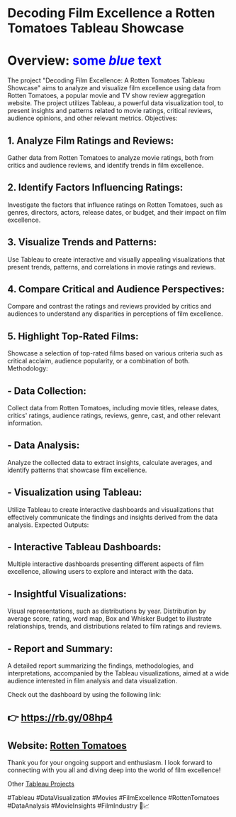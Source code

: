 # Decoding Film Excellence a Rotten Tomatoes Tableau Showcase

# Overview: <span style="color:blue">some *blue* text</span>

The project "Decoding Film Excellence: A Rotten Tomatoes Tableau Showcase" aims to analyze and visualize film excellence using data from Rotten Tomatoes, a popular movie and TV show review aggregation website. The project utilizes Tableau, a powerful data visualization tool, to present insights and patterns related to movie ratings, critical reviews, audience opinions, and other relevant metrics.
Objectives:

## 1. Analyze Film Ratings and Reviews:

   Gather data from Rotten Tomatoes to analyze movie ratings, both from critics and audience reviews, and identify trends in film excellence.

## 2. Identify Factors Influencing Ratings:

   Investigate the factors that influence ratings on Rotten Tomatoes, such as genres, directors, actors, release dates, or budget, and their impact on film excellence.

## 3. Visualize Trends and Patterns:

   Use Tableau to create interactive and visually appealing visualizations that present trends, patterns, and correlations in movie ratings and reviews.

## 4. Compare Critical and Audience Perspectives:

   Compare and contrast the ratings and reviews provided by critics and audiences to understand any disparities in perceptions of film excellence.

## 5. Highlight Top-Rated Films:

   Showcase a selection of top-rated films based on various criteria such as critical acclaim, audience popularity, or a combination of both.
Methodology:

## - Data Collection:

  Collect data from Rotten Tomatoes, including movie titles, release dates, critics' ratings, audience ratings, reviews, genre, cast, and other relevant information.

## - Data Analysis:

  Analyze the collected data to extract insights, calculate averages, and identify patterns that showcase film excellence.

## - Visualization using Tableau:

  Utilize Tableau to create interactive dashboards and visualizations that effectively communicate the findings and insights derived from the data analysis.
Expected Outputs:

## - Interactive Tableau Dashboards:

  Multiple interactive dashboards presenting different aspects of film excellence, allowing users to explore and interact with the data.

## - Insightful Visualizations:

  Visual representations, such as distributions by year. Distribution by average score, rating, word map, Box and Whisker Budget to illustrate relationships, trends, and distributions related to film ratings and reviews.

## - Report and Summary:

  A detailed report summarizing the findings, methodologies, and interpretations, accompanied by the Tableau visualizations, aimed at a wide audience interested in film analysis and data visualization.

Check out the dashboard by using the following link:

## 👉 https://rb.gy/08hp4

## Website: [Rotten Tomatoes](https://www.rottentomatoes.com/)

Thank you for your ongoing support and enthusiasm. I look forward to connecting with you all and diving deep into the world of film excellence!

Other [Tableau Projects](https://public.tableau.com/app/profile/prashnnaki.gedam/vizzes)

#Tableau #DataVisualization #Movies #FilmExcellence #RottenTomatoes #DataAnalysis #MovieInsights #FilmIndustry 🎥📈
